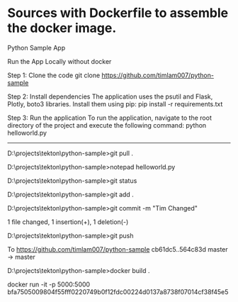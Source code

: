 # Sources with Dockerfile to assemble the docker image.
Python Sample App

Run the App Locally without docker

Step 1: Clone the code
git clone https://github.com/timlam007/python-sample

Step 2: Install dependencies
The application uses the psutil and Flask, Plotly, boto3 libraries. Install them using pip:
pip install -r requirements.txt

Step 3: Run the application
To run the application, navigate to the root directory of the project and execute the following command:
python helloworld.py

-------------------------------------------------------------------------------------------------------------------------------------
D:\projects\tekton\python-sample>git pull .

D:\projects\tekton\python-sample>notepad helloworld.py

D:\projects\tekton\python-sample>git status

D:\projects\tekton\python-sample>git add .

D:\projects\tekton\python-sample>git commit -m "Tim Changed"

 1 file changed, 1 insertion(+), 1 deletion(-)

D:\projects\tekton\python-sample>git push

To https://github.com/timlam007/python-sample
   cb61dc5..564c83d  master -> master


D:\projects\tekton\python-sample>docker build .


docker run -it -p 5000:5000 bfa7505009804f55fff0220749b0f12fdc00224d0137a8738f07014cf38f45e5
